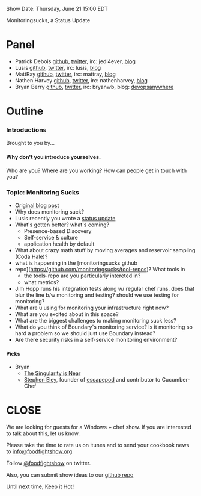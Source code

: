 Show Date:  Thursday, June 21 15:00 EDT

Monitoringsucks, a Status Update

Panel
=====
* Patrick Debois [github](http://github.com/jedi4ever), [twitter](http://twitter.com/patrickdebois), irc: jedi4ever, [blog](http://www.jedi.be/blog/)
* Lusis [github](http://github.com/lusis), [twitter](http://twitter.com/lusis), irc: lusis, [blog](http://blog.lusis.org)
* MattRay [github](http://github.com/mattray), [twitter](http://twitter.com/mattray), irc: mattray, [blog](http://www.leastresistance.net/)
* Nathen Harvey [github](http://github.com/nathenharvey), [twitter](http://twitter.com/nathenharvey), irc: nathenharvey, [blog](http://nathenharvey.com)
* Bryan Berry [github](http://github.com/bryanwb), [twitter](http://twitter.com/bryanwb), irc: bryanwb, blog: [devopsanywhere](http://devopsanywhere.blogspot.com)

Outline
=======

### Introductions

Brought to you by...

#### Why don't you introduce yourselves.


Who are you?  Where are you working?  How can people get in touch with you?

### Topic: Monitoring Sucks

* [Original blog post](http://blog.lusis.org/blog/2011/06/05/why-monitoring-sucks/)
* Why does monitoring suck?
* Lusis recently you wrote a [status update](http://blog.lusis.org/blog/2012/06/05/monitoring-sucking-just-a-little-bit-less/)
* What's gotten better? what's coming?
  * Presence-based Discovery
  * Self-service & culture
  * application health by default
* What about crazy math stuff by moving averages and reservoir
 sampling (Coda Hale)? 
* what is happening in the [monitoringsucks github
* repo](https://github.com/monitoringsucks/tool-repos)? What tools in
   * the tools-repo are you particularly intereted in?
   * what metrics?
* Jim Hopp runs his integration tests along w/ regular chef runs, does
that blur the line b/w monitoring and testing? should we use testing for monitoring?
* What are u using for monitoring your infrastructure right now?
* What are you excited about in this space?
* What are the biggest challenges to making monitoring suck less?
* What do you think of Boundary's monitoring service? Is it monitoring
so hard a problem so we should just use Boundary instead?
* Are there security risks in a self-service monitoring environment?



#### Picks

* Bryan
  * [The Singularity is Near](http://en.wikipedia.org/wiki/The_Singularity_Is_Near)
  * [Stephen Eley](https://github.com/sfeley), founder of [escapepod](http://escapepod.org) and contributor to Cucumber-Chef

  

CLOSE
=====

We are looking for guests for a Windows + chef show. If you are
interested to talk about this, let us know.

Please take the time to rate us on itunes and to send your cookbook
news to info@foodfightshow.org

Follow [@foodfightshow](http://twitter.com/foodfightshow) on twitter.

Also, you can submit show ideas to our [github repo](https://github.com/foodfight/showz)

Until next time, Keep it Hot!
